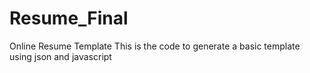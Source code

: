 # Resume_Final
Online  Resume Template
This is the code to generate a basic template using json and javascript
